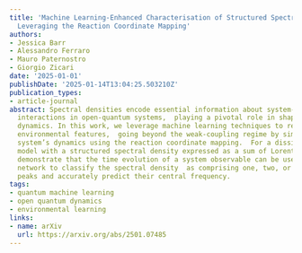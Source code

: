```yaml
---
title: 'Machine Learning-Enhanced Characterisation of Structured Spectral Densities:
  Leveraging the Reaction Coordinate Mapping'
authors:
- Jessica Barr
- Alessandro Ferraro
- Mauro Paternostro
- Giorgio Zicari
date: '2025-01-01'
publishDate: '2025-01-14T13:04:25.503210Z'
publication_types:
- article-journal
abstract: Spectral densities encode essential information about system-environment
  interactions in open-quantum systems,  playing a pivotal role in shaping the system’s
  dynamics. In this work, we leverage machine learning techniques to reconstruct key
  environmental features,  going beyond the weak-coupling regime by simulating the
  system’s dynamics using the reaction coordinate mapping.  For a dissipative spin-boson
  model with a structured spectral density expressed as a sum of Lorentzian peaks,  we
  demonstrate that the time evolution of a system observable can be used by a neural
  network to classify the spectral density  as comprising one, two, or three Lorentzian
  peaks and accurately predict their central frequency.
tags:
- quantum machine learning
- open quantum dynamics
- environmental learning
links:
- name: arXiv
  url: https://arxiv.org/abs/2501.07485
---
```

